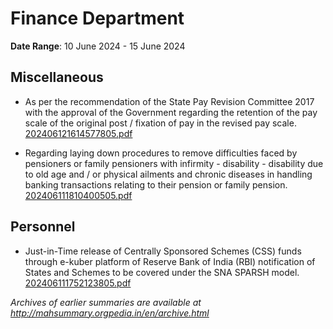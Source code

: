 # Finance Department

**Date Range**: 10 June 2024 - 15 June 2024


## Miscellaneous
- As per the recommendation of the State Pay Revision Committee 2017 with the approval of the Government regarding the retention of the pay scale of the original post / fixation of pay in the revised pay scale.\
  [202406121614577805.pdf](https://gr.maharashtra.gov.in/Site/Upload/Government%20Resolutions/English/202406121614577805.pdf)

- Regarding laying down procedures to remove difficulties faced by pensioners or family pensioners with infirmity - disability - disability due to old age and / or physical ailments and chronic diseases in handling banking transactions relating to their pension or family pension.\
  [202406111810400505.pdf](https://gr.maharashtra.gov.in/Site/Upload/Government%20Resolutions/English/202406111810400505.pdf)

## Personnel
- Just-in-Time release of Centrally Sponsored Schemes (CSS) funds through e-kuber platform of Reserve Bank of India (RBI) notification of States and Schemes to be covered under the SNA SPARSH model.\
  [202406111752123805.pdf](https://gr.maharashtra.gov.in/Site/Upload/Government%20Resolutions/English/202406111752123805...pdf)


*Archives of earlier summaries are available at http://mahsummary.orgpedia.in/en/archive.html*